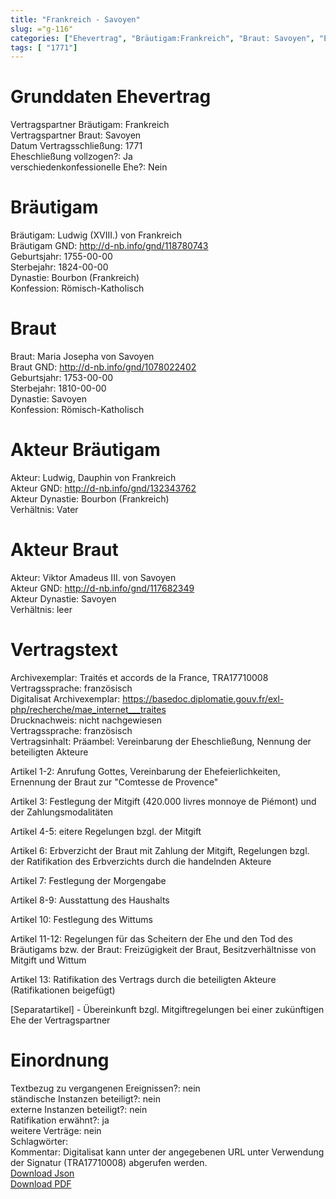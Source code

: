 ```yaml
---
title: "Frankreich - Savoyen"
slug: ="g-116"
categories: ["Ehevertrag", "Bräutigam:Frankreich", "Braut: Savoyen", "Eheschließung vollzogen?:Ja", "verschiedenkonfessionelle Ehe?:Nein", "Dynastie Bräutigam:Bourbon (Frankreich)", "Akteur Bräutigam:Ludwig, Dauphin von Frankreich", "Akteur Braut:Viktor Amadeus III. von Savoyen", "Textbezug?:nein", "Ständisch?:nein", "Ratifikation?:ja", "Sonstiges?:nein", "Bräutigam:Frankreich", "Braut: Savoyen"]
tags: [ "1771"]
---
```

<!--more-->

# Grunddaten Ehevertrag

Vertragspartner Bräutigam: Frankreich<br>
Vertragspartner Braut: Savoyen<br>
Datum Vertragsschließung: 1771<br>
Eheschließung vollzogen?: Ja<br>
verschiedenkonfessionelle Ehe?: Nein<br>
# Bräutigam

Bräutigam: Ludwig (XVIII.) von Frankreich<br>
Bräutigam GND: http://d-nb.info/gnd/118780743<br>
Geburtsjahr: 1755-00-00<br>
Sterbejahr: 1824-00-00<br>
Dynastie: Bourbon (Frankreich)<br>
Konfession: Römisch-Katholisch<br>
# Braut

Braut: Maria Josepha von Savoyen<br>
Braut GND: http://d-nb.info/gnd/1078022402<br>
Geburtsjahr: 1753-00-00<br>
Sterbejahr: 1810-00-00<br>
Dynastie: Savoyen<br>
Konfession: Römisch-Katholisch<br>
# Akteur Bräutigam

Akteur: Ludwig, Dauphin von Frankreich<br>
Akteur GND: http://d-nb.info/gnd/132343762<br>
Akteur Dynastie: Bourbon (Frankreich)<br>
Verhältnis: Vater<br>
# Akteur Braut

Akteur: Viktor Amadeus III. von Savoyen<br>
Akteur GND: http://d-nb.info/gnd/117682349<br>
Akteur Dynastie: Savoyen<br>
Verhältnis: leer<br>
# Vertragstext

Archivexemplar: Traités et accords de la France, TRA17710008<br>
Vertragssprache: französisch<br>
Digitalisat Archivexemplar: https://basedoc.diplomatie.gouv.fr/exl-php/recherche/mae_internet___traites<br>
Drucknachweis: nicht nachgewiesen<br>
Vertragssprache: französisch<br>
Vertragsinhalt: Präambel: Vereinbarung der Eheschließung, Nennung der beteiligten Akteure

Artikel 1-2: Anrufung Gottes, Vereinbarung der Ehefeierlichkeiten, Ernennung der Braut zur "Comtesse de Provence"

Artikel 3: Festlegung der Mitgift (420.000 livres monnoye de Piémont) und der Zahlungsmodalitäten

Artikel 4-5: eitere Regelungen bzgl. der Mitgift

Artikel 6: Erbverzicht der Braut mit Zahlung der Mitgift, Regelungen bzgl. der Ratifikation des Erbverzichts durch die handelnden Akteure

Artikel 7: Festlegung der Morgengabe

Artikel 8-9: Ausstattung des Haushalts

Artikel 10: Festlegung des Wittums

Artikel 11-12: Regelungen für das Scheitern der Ehe und den Tod des Bräutigams bzw. der Braut: Freizügigkeit der Braut, Besitzverhältnisse von Mitgift und Wittum

Artikel 13: Ratifikation des Vertrags durch die beteiligten Akteure (Ratifikationen beigefügt)

[Separatartikel] - Übereinkunft bzgl. Mitgiftregelungen bei einer zukünftigen Ehe der Vertragspartner<br>
# Einordnung

Textbezug zu vergangenen Ereignissen?: nein<br>
ständische Instanzen beteiligt?: nein<br>
externe Instanzen beteiligt?: nein<br>
Ratifikation erwähnt?: ja<br>
weitere Verträge: nein<br>
Schlagwörter: <br>
Kommentar: Digitalisat kann unter der angegebenen URL unter Verwendung der Signatur (TRA17710008) abgerufen werden.<br>
[Download Json](/vertraege/vertrag-116.json)<br>
[Download PDF](/vertraege/v24.pdf)